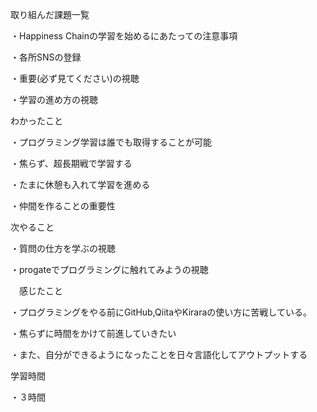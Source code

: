取り組んだ課題一覧

・Happiness Chainの学習を始めるにあたっての注意事項

・各所SNSの登録

・重要(必ず見てください)の視聴

・学習の進め方の視聴

わかったこと

・プログラミング学習は誰でも取得することが可能

・焦らず、超長期戦で学習する

・たまに休憩も入れて学習を進める

・仲間を作ることの重要性

次やること

・質問の仕方を学ぶの視聴

・progateでプログラミングに触れてみようの視聴

　感じたこと

・プログラミングをやる前にGitHub,QiitaやKiraraの使い方に苦戦している。

・焦らずに時間をかけて前進していきたい

・また、自分ができるようになったことを日々言語化してアウトプットする

学習時間

・３時間
